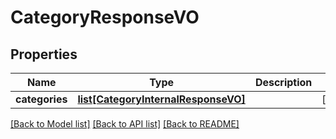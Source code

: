 # CategoryResponseVO

## Properties
Name | Type | Description | Notes
------------ | ------------- | ------------- | -------------
**categories** | [**list[CategoryInternalResponseVO]**](CategoryInternalResponseVO.md) |  | [optional] 

[[Back to Model list]](../README.md#documentation-for-models) [[Back to API list]](../README.md#documentation-for-api-endpoints) [[Back to README]](../README.md)



